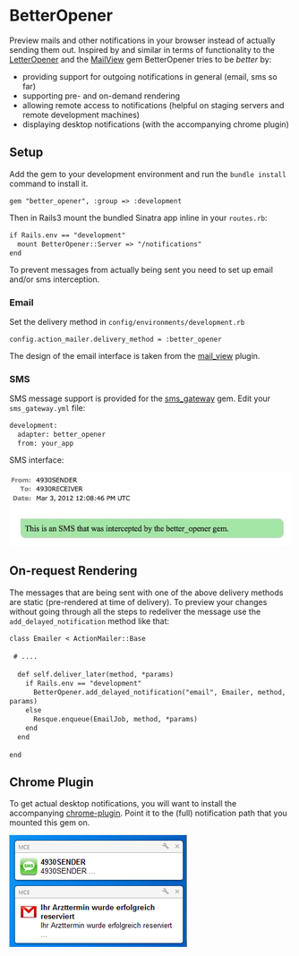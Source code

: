 BetterOpener
=============

Preview mails and other notifications in your browser instead of actually
sending them out. Inspired by and similar in terms of functionality to the
[LetterOpener][1] and the [MailView][2] gem BetterOpener tries to be *better*
by:

- providing support for outgoing notifications in general (email, sms so far)
- supporting pre- and on-demand rendering
- allowing remote access to notifications (helpful on staging servers and remote development machines)
- displaying desktop notifications (with the accompanying chrome plugin)


Setup
-----

Add the gem to your development environment and run the `bundle install` command to install it.

    gem "better_opener", :group => :development

Then in Rails3 mount the bundled Sinatra app inline in your `routes.rb`:

    if Rails.env == "development"
      mount BetterOpener::Server => "/notifications"
    end

To prevent messages from actually being sent you need to set up email and/or sms interception.

### Email

Set the delivery method in `config/environments/development.rb`

    config.action_mailer.delivery_method = :better_opener

The design of the email interface is taken from the [mail_view][2] plugin.


### SMS

SMS message support is provided for the [sms_gateway][3] gem.
Edit your `sms_gateway.yml` file:

    development:
      adapter: better_opener
      from: your_app

SMS interface:

![SMS as displayed by the sinatra app](https://github.com/learnjin/better-opener/raw/master/sms.jpg)


On-request Rendering
-------------------

The messages that are being sent with one of the above delivery methods are
static (pre-rendered at time of delivery). To preview your changes without
going through all the steps to redeliver the message use the
`add_delayed_notification` method like that:

    class Emailer < ActionMailer::Base
    
     # ....

      def self.deliver_later(method, *params)
        if Rails.env == "development"
          BetterOpener.add_delayed_notification("email", Emailer, method, params)
        else
          Resque.enqueue(EmailJob, method, *params)
        end
      end

    end


Chrome Plugin
-------------

To get actual desktop notifications, you will want to install the accompanying
[chrome-plugin][4].  Point it to the (full) notification path that you mounted
this gem on.

![Chrome Notifications](https://github.com/learnjin/better-opener/raw/master/notifications.png)

[1]: https://github.com/ryanb/letter_opener
[2]: https://github.com/37signals/mail_view
[3]: https://github.com/learnjin/sms-gateway 
[4]: https://github.com/learnjin/better-opener-chrome



